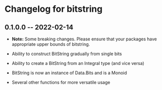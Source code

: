 # Changelog for bitstring

## 0.1.0.0  -- 2022-02-14
  - **Note:** Some breaking changes. Please ensure that your packages
  have appropriate upper bounds of bitstring.

  - Ability to construct BitString gradually from single bits
  - Ability to create a BitString from an Integral type (and vice versa)
  - BitString is now an instance of Data.Bits and is a Monoid
  - Several other functions for more versatile usage

